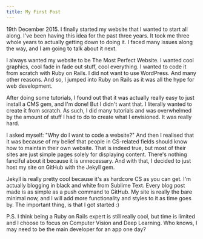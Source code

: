 ```yaml
---
title: My First Post
---
```

19th December 2015. I finally started my website that I wanted to start all along. I've been having this idea for the past three years. It took me three whole years to actually getting down to doing it. I faced many issues along the way, and I am going to talk about it next.

I always wanted my website to be The Most Perfect Website. I wanted cool graphics, cool fade in fade out stuff, cool everything. I wanted to code it from scratch with Ruby on Rails. I did not want to use WordPress. And many other reasons. And so, I jumped into Ruby on Rails as it was all the hype for web development.

After doing some tutorials, I found out that it was actually really easy to just install a CMS gem, and I'm done! But I didn't want that. I literally wanted to create it from scratch. As such, I did many tutorials and was overwhelmed by the amount of stuff I had to do to create what I envisioned. It was really hard.

I asked myself: "Why do I want to code a website?" And then I realised that it was because of my belief that people in CS-related fields should know how to maintain their own website. That is indeed true, but most of their sites are just simple pages solely for displaying content. There's nothing fanciful about it because it is unnecessary. And with that, I decided to just host my site on GitHub with the Jekyll gem. 

Jekyll is really pretty cool because it's as hardcore CS as you can get. I'm actually blogging in black and white from Sublime Text. Every blog post made is as simple as a push command to GitHub. My site is really the bare minimal now, and I will add more functionality and styles to it as time goes by. The important thing, is that I got started :)

P.S. I think being a Ruby on Rails expert is still really cool, but time is limited and I choose to focus on Computer Vision and Deep Learning. Who knows, I may need to be the main developer for an app one day?